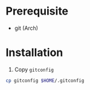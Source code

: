# Prerequisite
* git (Arch)

# Installation

1. Copy `gitconfig`
```sh
cp gitconfig $HOME/.gitconfig
```
